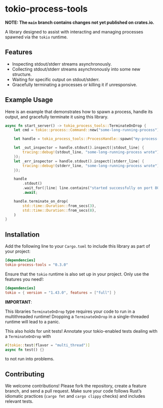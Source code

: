 # tokio-process-tools

**NOTE: The `main` branch contains changes not yet published on crates.io.**

A library designed to assist with interacting and managing processes spawned via the `tokio` runtime.

## Features

- Inspecting stdout/stderr streams asynchronously.
- Collecting stdout/stderr streams asynchronously into some new structure.
- Waiting for specific output on stdout/stderr.
- Gracefully terminating a processes or killing it if unresponsive.

## Example Usage

Here is an example that demonstrates how to spawn a process, handle its output, and gracefully terminate it using this
library.

```rust
async fn start_server() -> tokio_process_tools::TerminateOnDrop {
    let cmd = tokio::process::Command::new("some-long-running-process");

    let handle = tokio_process_tools::ProcessHandle::spawn("my-process-handle", cmd).unwrap();

    let _out_inspector = handle.stdout().inspect(|stdout_line| {
        tracing::debug!(stdout_line, "some-long-running-process wrote");
    });
    let _err_inspector = handle.stdout().inspect(|stderr_line| {
        tracing::debug!(stderr_line, "some-long-running-process wrote");
    });

    handle
        .stdout()
        .wait_for(|line| line.contains("started successfully on port 8080"))
        .await;

    handle.terminate_on_drop(
        std::time::Duration::from_secs(3),
        std::time::Duration::from_secs(8),
    )
}
```

## Installation

Add the following line to your `Cargo.toml` to include this library as part of your project:

```toml
[dependencies]
tokio-process-tools = "0.3.0"
```

Ensure that the `tokio` runtime is also set up in your project. Only use the features you need!:

```toml
[dependencies]
tokio = { version = "1.43.0", features = ["full"] }
```

**IMPORTANT**:

This libraries `TerminateOnDrop` type requires your code to run in a multithreaded runtime! Dropping a
`TerminateOnDrop` in a single-threaded runtime will lead to a panic.

This also holds for unit tests! Annotate your tokio-enabled tests dealing with a `TerminateOnDrop` with

```rust
#[tokio::test(flavor = "multi_thread")]
async fn test() {}
```

to not run into problems.

## Contributing

We welcome contributions! Please fork the repository, create a feature branch, and send a pull request. Make sure your
code follows Rust’s idiomatic practices (`cargo fmt` and `cargo clippy` checks) and includes relevant tests.
